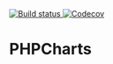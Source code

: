 <a href="https://travis-ci.org/joshavg/PHPCharts">
    <img src="https://travis-ci.org/joshavg/PHPCharts.svg?branch=master" alt="Build status">
</a>
<a href="https://codecov.io/gh/joshavg/PHPCharts">
  <img src="https://codecov.io/gh/joshavg/PHPCharts/branch/master/graph/badge.svg" alt="Codecov" />
</a>

# PHPCharts

